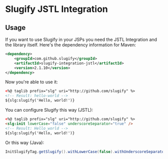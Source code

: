 Slugify JSTL Integration
========================

Usage
-----
If you want to use Slugify in your JSPs you need the JSTL Integration and the library itself.
Here's the dependency information for Maven:

```xml
<dependency>
	<groupId>com.github.slugify</groupId>
	<artifactId>slugify-integration-jstl</artifactId>
	<version>2.1.10</version>
</dependency>
```

Now you're able to use it:

```html
<%@ taglib prefix="slg" uri="http://github.com/slugify" %>
<!-- Result: hello-world -->
${slg:slugify('Hello, world!')}
```

You can configure Slugify this way (JSTL):

```html
<%@ taglib prefix="slg" uri="http://github.com/slugify" %>
<slg:init lowerCase="false" underscoreSeparator="true" />
<!-- Result: Hello_world -->
${slg:slugify('Hello, world!')}
```

Or this way (Java):

```java
InitSlugifyTag.getSlugify().withLowerCase(false).withUnderscoreSeparator(true);
```
